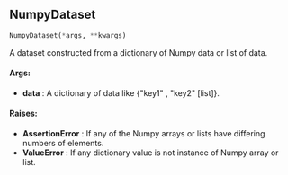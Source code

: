 ## NumpyDataset
```python
NumpyDataset(*args, **kwargs)
```
A dataset constructed from a dictionary of Numpy data or list of data.


#### Args:

* **data** :  A dictionary of data like {"key1" <numpy array>, "key2" [list]}.

#### Raises:

* **AssertionError** :  If any of the Numpy arrays or lists have differing numbers of elements.
* **ValueError** :  If any dictionary value is not instance of Numpy array or list.